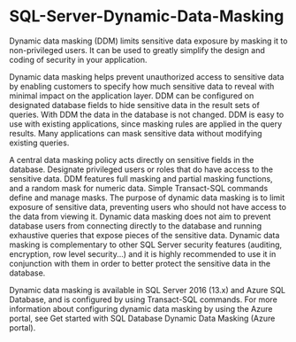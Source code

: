 # SQL-Server-Dynamic-Data-Masking

Dynamic data masking (DDM) limits sensitive data exposure by masking it to non-privileged users. It can be used to greatly simplify the design and coding of security in your application.

Dynamic data masking helps prevent unauthorized access to sensitive data by enabling customers to specify how much sensitive data to reveal with minimal impact on the application layer. DDM can be configured on designated database fields to hide sensitive data in the result sets of queries. With DDM the data in the database is not changed. DDM is easy to use with existing applications, since masking rules are applied in the query results. Many applications can mask sensitive data without modifying existing queries.

A central data masking policy acts directly on sensitive fields in the database.
Designate privileged users or roles that do have access to the sensitive data.
DDM features full masking and partial masking functions, and a random mask for numeric data.
Simple Transact-SQL commands define and manage masks.
The purpose of dynamic data masking is to limit exposure of sensitive data, preventing users who should not have access to the data from viewing it. Dynamic data masking does not aim to prevent database users from connecting directly to the database and running exhaustive queries that expose pieces of the sensitive data. Dynamic data masking is complementary to other SQL Server security features (auditing, encryption, row level security...) and it is highly recommended to use it in conjunction with them in order to better protect the sensitive data in the database.

Dynamic data masking is available in SQL Server 2016 (13.x) and Azure SQL Database, and is configured by using Transact-SQL commands. For more information about configuring dynamic data masking by using the Azure portal, see Get started with SQL Database Dynamic Data Masking (Azure portal).
